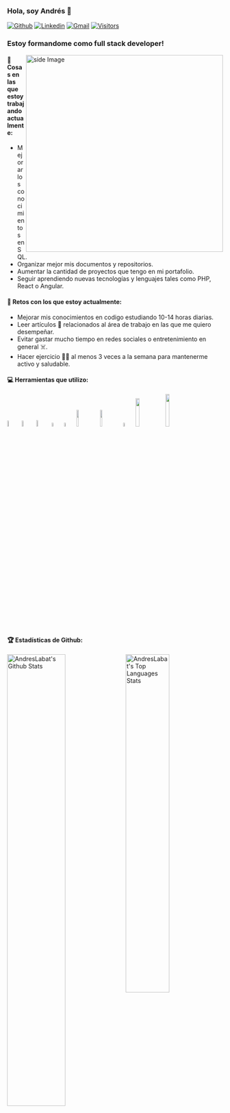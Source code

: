### Hola, soy Andrés 👋

[![Github](https://img.shields.io/github/followers/AndresLabat?label=Github&style=social)](https://github.com/AndresLabat)
[![Linkedin](https://img.shields.io/badge/-LinkedIn-blue?style=flat&logo=Linkedin&logoColor=white)](https://www.linkedin.com/in/andr%C3%A9s-labat-beltr%C3%A1n-99a082292/)
[![Gmail](https://img.shields.io/badge/-Gmail-c14438?style=flat&logo=Gmail&logoColor=white)](mailto:andreslabat89@gmail.com)
[![Visitors](https://visitor-badge.laobi.icu/badge?page_id=vincenzo2202.vincenzo2202)](https://github.com/AndresLabat)


### Estoy formandome como full stack developer!

<!-- gif Image -->
<img src="https://raw.githubusercontent.com/JoykishanSharma/JoykishanSharma/master/life_balance.gif" alt="side Image" align="right" width="460" height="auto" />

#### 💼  Cosas en las que estoy trabajando actualmente: 
* Mejorar los conocimientos en SQL.
* Organizar mejor mis documentos y repositorios.
* Aumentar la cantidad de proyectos que tengo en mi portafolio.
* Seguir aprendiendo nuevas tecnologías y lenguajes tales como PHP, React o Angular.
#### 🌱 Retos con los que estoy actualmente:
* Mejorar mis conocimientos en codigo estudiando 10-14 horas diarias. 
* Leer artículos 📰 relacionados al área de trabajo en las que me quiero desempeñar.  
* Evitar gastar mucho tiempo en redes sociales o entretenimiento en general ☠️.
* Hacer ejercicio 🏋️‍♂️ al menos 3 veces a la semana para mantenerme activo y saludable.

#### 💻 Herramientas que utilizo: 
<p>  
   <code><img width="6%" src="https://upload.wikimedia.org/wikipedia/commons/6/61/HTML5_logo_and_wordmark.svg"></code>
  <code><img width="6%" src="https://www.vectorlogo.zone/logos/w3_css/w3_css-official.svg"></code>
<code><img width="6.3%" src="https://upload.wikimedia.org/wikipedia/commons/thumb/b/b2/Bootstrap_logo.svg/1280px-Bootstrap_logo.svg.png"></code>
  <code><img width="5%" src="https://upload.vectorlogo.zone/logos/javascript/images/239ec8a4-163e-4792-83b6-3f6d96911757.svg"></code>
  <code><img width="5%" src="https://upload.wikimedia.org/wikipedia/commons/thumb/4/4c/Typescript_logo_2020.svg/512px-Typescript_logo_2020.svg.png"></code>
  <code><img width="10%" src="https://www.vectorlogo.zone/logos/mysql/mysql-ar21.svg"></code>
  <code><img width="10%" src="https://www.vectorlogo.zone/logos/git-scm/git-scm-ar21.svg"></code>
    <code><img width="5%" src="https://www.svgrepo.com/show/35001/github.svg"></code>
    <code><img width="13%" src="https://upload.wikimedia.org/wikipedia/vi/a/a7/Nodejs_logo_light.png"></code>
    <code><img width="14%" src="https://cdn.buttercms.com/2q5r816LTo2uE9j7Ntic"></code>

#### 🏆 Estadísticas de Github:
<p>
  <img alt="AndresLabat's Github Stats" src="https://github-readme-stats.vercel.app/api?username=AndresLabat&show_icons=true&hide_border=true&theme=nord" width="52%"/>
<img align="right" alt="AndresLabat's Top Languages Stats" src="https://github-readme-stats.vercel.app/api/top-langs/?username=AndresLabat&hide_border=true&layout=compact&theme=nord" width="45%"/>
</p>

